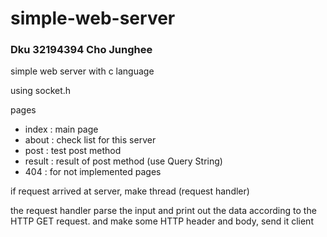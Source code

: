 # simple-web-server

### Dku 32194394 Cho Junghee

simple web server with c language

using socket.h

pages
- index : main page
- about : check list for this server
- post : test post method
- result : result of post method (use Query String)
- 404 : for not implemented pages

if request arrived at server, make thread (request handler)

the request handler parse the input and print out the data according to the HTTP GET request.
and make some HTTP header and body, send it client
